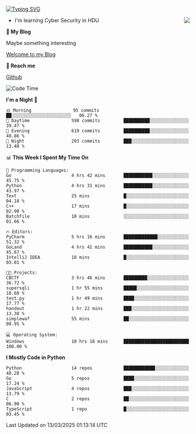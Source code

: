 [![Typing SVG](https://readme-typing-svg.herokuapp.com?font=Fira+Code&pause=1000&random=false&width=450&height=60&lines=Hello+%F0%9F%91%8B%F0%9F%8F%BB;I'm+JBNRZ)](https://git.io/typing-svg)

<a href="#">
  <img align="right" src="https://github-readme-stats.vercel.app/api?username=JBNRZ&show_icons=true&bg_color=15,f2f7fd,E0EAFC" />
</a>

- I'm learning Cyber Security in HDU

 **🌱 My Blog**

Maybe something interesting

[Welcome to my Blog](https://jbnrz.com.cn/)

 **💬 Reach me** 

[Github](https://github.com/JBNRZ)


<!--START_SECTION:waka-->
![Code Time](http://img.shields.io/badge/Code%20Time-1%2C019%20hrs%201%20min-blue)

**I'm a Night 🦉** 

```text
🌞 Morning                95 commits          ██░░░░░░░░░░░░░░░░░░░░░░░   06.27 % 
🌆 Daytime                598 commits         ██████████░░░░░░░░░░░░░░░   39.47 % 
🌃 Evening                619 commits         ██████████░░░░░░░░░░░░░░░   40.86 % 
🌙 Night                  203 commits         ███░░░░░░░░░░░░░░░░░░░░░░   13.40 % 
```


📊 **This Week I Spent My Time On** 

```text
💬 Programming Languages: 
Go                       4 hrs 42 mins       ███████████░░░░░░░░░░░░░░   45.75 % 
Python                   4 hrs 31 mins       ███████████░░░░░░░░░░░░░░   43.97 % 
Text                     25 mins             █░░░░░░░░░░░░░░░░░░░░░░░░   04.18 % 
C++                      17 mins             █░░░░░░░░░░░░░░░░░░░░░░░░   02.90 % 
Batchfile                10 mins             ░░░░░░░░░░░░░░░░░░░░░░░░░   01.66 % 

🔥 Editors: 
PyCharm                  5 hrs 16 mins       █████████████░░░░░░░░░░░░   51.32 % 
GoLand                   4 hrs 41 mins       ███████████░░░░░░░░░░░░░░   45.67 % 
IntelliJ IDEA            18 mins             █░░░░░░░░░░░░░░░░░░░░░░░░   03.01 % 

🐱‍💻 Projects: 
CBCTF                    3 hrs 46 mins       █████████░░░░░░░░░░░░░░░░   36.72 % 
supersqli                1 hr 55 mins        █████░░░░░░░░░░░░░░░░░░░░   18.68 % 
test.py                  1 hr 49 mins        ████░░░░░░░░░░░░░░░░░░░░░   17.77 % 
handout                  1 hr 22 mins        ███░░░░░░░░░░░░░░░░░░░░░░   13.38 % 
simplewaf                55 mins             ██░░░░░░░░░░░░░░░░░░░░░░░   08.95 % 

💻 Operating System: 
Windows                  10 hrs 16 mins      █████████████████████████   100.00 % 
```

**I Mostly Code in Python** 

```text
Python                   14 repos            ████████████░░░░░░░░░░░░░   48.28 % 
Go                       5 repos             ████░░░░░░░░░░░░░░░░░░░░░   17.24 % 
JavaScript               4 repos             ███░░░░░░░░░░░░░░░░░░░░░░   13.79 % 
C                        2 repos             ██░░░░░░░░░░░░░░░░░░░░░░░   06.90 % 
TypeScript               1 repo              █░░░░░░░░░░░░░░░░░░░░░░░░   03.45 % 
```




 Last Updated on 13/03/2025 01:13:14 UTC
<!--END_SECTION:waka-->
